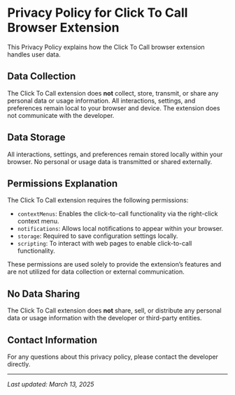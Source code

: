 # Privacy Policy for Click To Call Browser Extension

This Privacy Policy explains how the Click To Call browser extension handles user data.

## Data Collection

The Click To Call extension does **not** collect, store, transmit, or share any personal data or usage information. All interactions, settings, and preferences remain local to your browser and device. The extension does not communicate with the developer. 

## Data Storage

All interactions, settings, and preferences remain stored locally within your browser. No personal or usage data is transmitted or shared externally.

## Permissions Explanation

The Click To Call extension requires the following permissions:
- `contextMenus`: Enables the click-to-call functionality via the right-click context menu.
- `notifications`: Allows local notifications to appear within your browser.
- `storage`: Required to save configuration settings locally.
- `scripting`: To interact with web pages to enable click-to-call functionality.

These permissions are used solely to provide the extension’s features and are not utilized for data collection or external communication.

## No Data Sharing

The Click To Call extension does **not** share, sell, or distribute any personal data or usage information with the developer or third-party entities.

## Contact Information

For any questions about this privacy policy, please contact the developer directly.

---

_Last updated: March 13, 2025_
